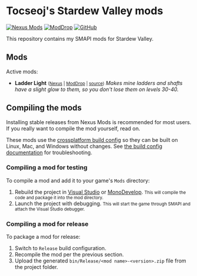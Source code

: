 ﻿# Tocseoj's Stardew Valley mods

[![Nexus Mods](https://img.shields.io/badge/Nexus-Mods-4DB7FF.svg)](https://www.nexusmods.com/users/165805258?tab=user+files)
[![ModDrop](https://img.shields.io/badge/ModDrop-ModDrop-4DB7FF.svg)](https://www.moddrop.com/stardew-valley/mods/1549539-ladder-lightj)
[![GitHub](https://img.shields.io/badge/GitHub-Tocseoj-4DB7FF.svg)](https://github.com/Tocseoj)

This repository contains my SMAPI mods for Stardew Valley.

## Mods

Active mods:

- **Ladder Light** <small>([Nexus](https://www.nexusmods.com/stardewvalley/mods/22052/) | [ModDrop](https://www.moddrop.com/stardew-valley/mods/1549539-ladder-light) | [source](LadderLight))</small>
  _Makes mine ladders and shafts have a slight glow to them, so you don't lose them on levels 30-40._

## Compiling the mods

Installing stable releases from Nexus Mods is recommended for most users. If you really want to
compile the mod yourself, read on.

These mods use the [crossplatform build config](https://www.nuget.org/packages/Pathoschild.Stardew.ModBuildConfig)
so they can be built on Linux, Mac, and Windows without changes. See [the build config documentation](https://www.nuget.org/packages/Pathoschild.Stardew.ModBuildConfig)
for troubleshooting.

### Compiling a mod for testing

To compile a mod and add it to your game's `Mods` directory:

1. Rebuild the project in [Visual Studio](https://www.visualstudio.com/vs/community/) or [MonoDevelop](https://www.monodevelop.com/).
   <small>This will compile the code and package it into the mod directory.</small>
2. Launch the project with debugging.
   <small>This will start the game through SMAPI and attach the Visual Studio debugger.</small>

### Compiling a mod for release

To package a mod for release:

1. Switch to `Release` build configuration.
2. Recompile the mod per the previous section.
3. Upload the generated `bin/Release/<mod name>-<version>.zip` file from the project folder.

